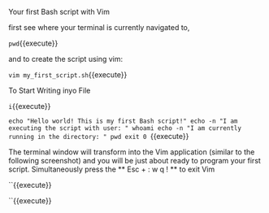 Your first Bash script with Vim

first see where your terminal is
currently navigated to,

`pwd`{{execute}}

 and to create the script using vim:

`vim my_first_script.sh`{{execute}}

To Start Writing inyo File

`i`{{execute}}

`echo "Hello world! This is my first Bash script!"
echo -n "I am executing the script with user: "
whoami
echo -n "I am currently running in the directory: "
pwd
exit 0
`{{execute}}


The terminal window will transform into the Vim application (similar to the following
screenshot) and you will be just about ready to program your first script. Simultaneously
press the ** Esc + : w q ! ** to exit Vim

``{{execute}}


``{{execute}}
